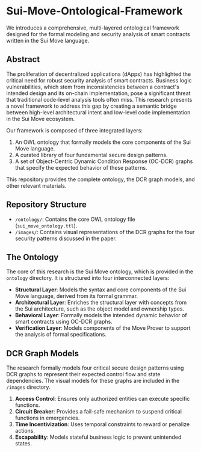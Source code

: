 # Sui-Move-Ontological-Framework

We introduces a comprehensive, multi-layered ontological framework designed for the formal modeling and security analysis of smart contracts written in the Sui Move language.

## Abstract

The proliferation of decentralized applications (dApps) has highlighted the critical need for robust security analysis of smart contracts. Business logic vulnerabilities, which stem from inconsistencies between a contract's intended design and its on-chain implementation, pose a significant threat that traditional code-level analysis tools often miss. This research presents a novel framework to address this gap by creating a semantic bridge between high-level architectural intent and low-level code implementation in the Sui Move ecosystem.

Our framework is composed of three integrated layers:

1. An OWL ontology that formally models the core components of the Sui Move language.
2. A curated library of four fundamental secure design patterns.
3. A set of Object-Centric Dynamic Condition Response (OC-DCR) graphs that specify the expected behavior of these patterns.

This repository provides the complete ontology, the DCR graph models, and other relevant materials.

## Repository Structure

- `/ontology/`: Contains the core OWL ontology file (`sui_move_ontology.ttl`).
- `/images/`: Contains visual representations of the DCR graphs for the four security patterns discussed in the paper.

## The Ontology

The core of this research is the Sui Move ontology, which is provided in the `ontology` directory. It is structured into four interconnected layers:

- **Structural Layer**: Models the syntax and core components of the Sui Move language, derived from its formal grammar.
- **Architectural Layer**: Enriches the structural layer with concepts from the Sui architecture, such as the object model and ownership types.
- **Behavioral Layer**: Formally models the intended dynamic behavior of smart contracts using OC-DCR graphs.
- **Verification Layer**: Models components of the Move Prover to support the analysis of formal specifications.

## DCR Graph Models

The research formally models four critical secure design patterns using DCR graphs to represent their expected control flow and state dependencies. The visual models for these graphs are included in the `/images` directory.

1. **Access Control**: Ensures only authorized entities can execute specific functions.
2. **Circuit Breaker**: Provides a fail-safe mechanism to suspend critical functions in emergencies.
3. **Time Incentivization**: Uses temporal constraints to reward or penalize actions.
4. **Escapability**: Models stateful business logic to prevent unintended states.

